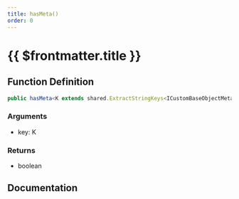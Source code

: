 ```yaml
---
title: hasMeta()
order: 0
---
```


# {{ $frontmatter.title }}

## Function Definition

```ts
public hasMeta<K extends shared.ExtractStringKeys<ICustomBaseObjectMeta>>(key: K): boolean;
```

### Arguments

* key: K

### Returns

* boolean

## Documentation

<!--@include: ./parts/hasMeta.md-->
